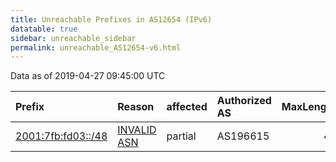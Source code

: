```yaml
---
title: Unreachable Prefixes in AS12654 (IPv6)
datatable: true
sidebar: unreachable_sidebar
permalink: unreachable_AS12654-v6.html
---
```


Data as of 2019-04-27 09:45:00 UTC


<div class="datatable-begin"></div>

| Prefix                                                         | Reason                                                                                                    | affected   | Authorized AS   |   MaxLength | Anchor                                         |   unreachable /48s |
|:---------------------------------------------------------------|:----------------------------------------------------------------------------------------------------------|:-----------|:----------------|------------:|:-----------------------------------------------|-------------------:|
| [2001:7fb:fd03::/48](https://stat.ripe.net/2001:7fb:fd03::/48) | [INVALID ASN](https://rpki-validator.ripe.net/announcement-preview?asn=AS12654&prefix=2001:7fb:fd03::/48) | partial    | AS196615        |          48 | [RIPE](unreachable_RIPE_NCC_RPKI_Root-v6.html) |                  1 |

<div class="datatable-end"></div>